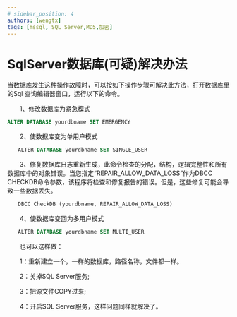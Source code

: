 ```yaml
---
# sidebar_position: 4
authors: [wengtx]
tags: [mssql, SQL Server,MD5,加密]
---
```


# SqlServer数据库(可疑)解决办法

当数据库发生这种操作故障时，可以按如下操作步骤可解决此方法，打开数据库里的Sql 查询编辑器窗口，运行以下的命令。

　　1、修改数据库为紧急模式

``` sql
ALTER DATABASE yourdbname SET EMERGENCY
```

　　2、使数据库变为单用户模式

``` sql
　　ALTER DATABASE yourdbname SET SINGLE_USER
```

　　3、修复数据库日志重新生成，此命令检查的分配，结构，逻辑完整性和所有数据库中的对象错误。当您指定“REPAIR_ALLOW_DATA_LOSS”作为DBCC CHECKDB命令参数，该程序将检查和修复报告的错误。但是，这些修复可能会导致一些数据丢失。

``` sql
　　DBCC CheckDB (yourdbname, REPAIR_ALLOW_DATA_LOSS)
```

　　4、使数据库变回为多用户模式

``` sql
　　ALTER DATABASE yourdbname SET MULTI_USER
```

　　也可以这样做：

　　1：重新建立一个，一样的数据库，路径名称，文件都一样。

　　2：关掉SQL Server服务;

　　3：把源文件COPY过来;

　　4：开启SQL Server服务，这样问题同样就解决了。
